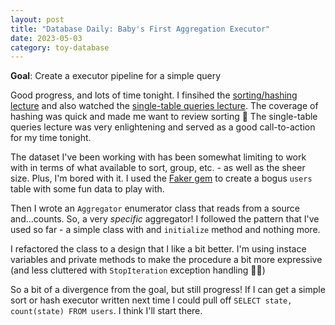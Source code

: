 ```yaml
---
layout: post
title: "Database Daily: Baby's First Aggregation Executor"
date: 2023-05-03
category: toy-database
---
```

**Goal**: Create a executor pipeline for a simple query

Good progress, and lots of time tonight. I finsihed the [sorting/hashing lecture](https://archive.org/details/ucberkeley_webcast_FGvKL2cmZEo) and also watched the [single-table queries lecture](https://archive.org/details/ucberkeley_webcast_0iSHVyIlnH0). The coverage of hashing was quick and made me want to review sorting 🙈 The single-table queries lecture was very enlightening and served as a good call-to-action for my time tonight.

The dataset I've been working with has been somewhat limiting to work with in terms of what available to sort, group, etc. - as well as the sheer size. Plus, I'm bored with it.  I used the [Faker gem](https://github.com/faker-ruby/faker) to create a bogus `users` table with some fun data to play with.

Then I wrote an `Aggregator` enumerator class that reads from a source and...counts. So, a very *specific* aggregator! I followed the pattern that I've used so far - a simple class with and `initialize` method and nothing more. 

I refactored the class to a design that I like a bit better. I'm using instace variables and private methods to make the procedure a bit more expressive (and less cluttered with `StopIteration` exception handling 🙌🏻)

So a bit of a divergence from the goal, but still progress! If I can get a simple sort or hash executor written next time I could pull off `SELECT state, count(state) FROM users`. I think I'll start there.